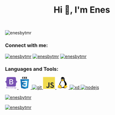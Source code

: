 <!--
  <h2 align="center">Social Acoounts</h2>
  <p align="justify">
  <a href="https://twitter.com/enesbytmr" title='Twitter'>
    <img align="left" alt="Enes Baytemir | Twitter" src="https://img.icons8.com/fluent/32/000000/twitter.png" />
  </a>
  <a href="https://www.linkedin.com/in/enesbytmr/" title='Linkedin'>
    <img align="left" alt="Enes Baytemir's LinkdeIN" src="https://img.icons8.com/color/32/000000/linkedin.png" />
  </a>
   <a href="https://www.instagram.com/enesbytmr/?hl=tr" title='Instagram'>
    <img align="left" alt="Enes Baytemir's Instagram"  src="https://img.icons8.com/color/32/000000/instagram.png" />
  </a>
  <a href='https://findmentor.network/peer/fevzi-enes-baytemir'>
    <img src="https://img.shields.io/badge/Find%20Mentor-I'm%20a%20mentee-blueviolet">
  <a/>
  <br>
</p>
-->
<h1 align="center">Hi 👋, I'm Enes</h1>
<br>
<p align="left"> <img src="https://komarev.com/ghpvc/?username=enesbytmr&label=Profile%20views&color=0e75b6&style=flat" alt="enesbytmr" /> </p>

<h3 align="left">Connect with me:</h3>
<p align="left">
<a href="https://twitter.com/enesbytmr" target="blank"><img align="center" src="https://cdn.jsdelivr.net/npm/simple-icons@3.0.1/icons/twitter.svg" alt="enesbytmr" height="30" width="40" /></a>
<a href="https://linkedin.com/in/enesbytmr" target="blank"><img align="center" src="https://cdn.jsdelivr.net/npm/simple-icons@3.0.1/icons/linkedin.svg" alt="enesbytmr" height="30" width="40" /></a>
<a href="https://instagram.com/enesbytmr" target="blank"><img align="center" src="https://cdn.jsdelivr.net/npm/simple-icons@3.0.1/icons/instagram.svg" alt="enesbytmr" height="30" width="40" /></a>
</p>

<h3 align="left">Languages and Tools:</h3>
<p align="left"> 
<a href="https://getbootstrap.com" target="_blank"> <img src="https://raw.githubusercontent.com/devicons/devicon/master/icons/bootstrap/bootstrap-plain-wordmark.svg" alt="bootstrap" width="40" height="40"/> </a> <a href="https://www.w3schools.com/css/" target="_blank"> 
<img src="https://raw.githubusercontent.com/devicons/devicon/master/icons/css3/css3-original-wordmark.svg" alt="css3" width="40" height="40"/> </a>
 <a href="https://git-scm.com/" target="_blank"> <img src="https://www.vectorlogo.zone/logos/git-scm/git-scm-icon.svg" alt="git" width="40" height="40"/> </a>
  <a href="https://developer.mozilla.org/en-US/docs/Web/JavaScript" target="_blank"> <img src="https://raw.githubusercontent.com/devicons/devicon/master/icons/javascript/javascript-original.svg" alt="javascript" width="40" height="40"/> </a> 
  <a href="https://www.linux.org/" target="_blank"> <img src="https://raw.githubusercontent.com/devicons/devicon/master/icons/linux/linux-original.svg" alt="linux" width="40" height="40"/> </a>
   <a href="https://www.adobe.com/products/xd.html" target="_blank"> <img src="https://cdn.worldvectorlogo.com/logos/adobe-xd.svg" alt="xd" width="40" height="40"/> </a> 
   <a href="www.nodejs.com"><img src="https://cdn.worldvectorlogo.com/logos/adobe-xd.svg" alt="nodejs" width="40" height="40"/>
   </p>

<p><img align="center" src="https://github-readme-stats.vercel.app/api/top-langs?username=enesbytmr&show_icons=true&locale=en&layout=compact" alt="enesbytmr" /></p>

<p><img align="center" src="https://github-readme-streak-stats.herokuapp.com/?user=enesbytmr&" alt="enesbytmr" /></p>

